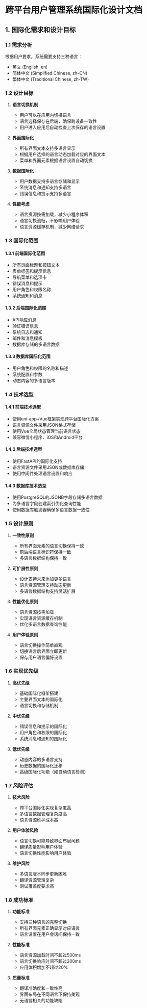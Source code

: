 # 跨平台用户管理系统国际化设计文档

## 1. 国际化需求和设计目标

### 1.1 需求分析

根据用户要求，系统需要支持三种语言：
- 英文 (English, en)
- 简体中文 (Simplified Chinese, zh-CN)
- 繁体中文 (Traditional Chinese, zh-TW)

### 1.2 设计目标

1. **语言切换机制**
   - 用户可以在应用内切换语言
   - 语言选择保存在后端，确保跨设备一致性
   - 用户进入应用后自动检查上次保存的语言设置

2. **界面国际化**
   - 所有界面文本支持多语言显示
   - 根据用户选择的语言动态加载对应的界面文本
   - 菜单和界面元素根据语言设置自动切换

3. **数据国际化**
   - 用户数据支持多语言存储和显示
   - 系统消息和通知支持多语言
   - 错误信息和提示支持多语言

4. **性能考虑**
   - 语言资源按需加载，减少小程序体积
   - 语言切换流畅，不影响用户体验
   - 语言资源缓存机制，减少网络请求

### 1.3 国际化范围

#### 1.3.1 前端国际化范围
- 所有页面标题和按钮文本
- 表单标签和提示信息
- 导航菜单和选项卡
- 错误消息和提示
- 用户角色和权限名称
- 系统通知和消息

#### 1.3.2 后端国际化范围
- API响应消息
- 验证错误信息
- 系统日志和通知
- 邮件和消息模板
- 数据库存储的多语言数据

#### 1.3.3 数据库国际化范围
- 用户角色和权限的名称和描述
- 系统配置和参数
- 动态内容的多语言版本

### 1.4 技术选型

#### 1.4.1 前端技术选型
- 使用uni-app+Vue框架实现跨平台国际化方案
- 语言资源文件采用JSON格式存储
- 使用Vue全局状态管理当前语言状态
- 兼容微信小程序、iOS和Android平台

#### 1.4.2 后端技术选型
- 使用FastAPI的国际化支持
- 语言资源文件采用JSON或数据库存储
- 使用中间件处理语言设置和响应

#### 1.4.3 数据库技术选型
- 使用PostgreSQL的JSONB字段存储多语言数据
- 为多语言字段创建索引优化查询性能
- 使用数据库触发器确保多语言数据一致性

### 1.5 设计原则

1. **一致性原则**
   - 所有界面元素的语言切换保持一致
   - 前后端语言标识符保持一致
   - 多语言数据结构保持一致

2. **可扩展性原则**
   - 设计支持未来添加更多语言
   - 语言资源管理支持动态更新
   - 多语言数据结构支持灵活扩展

3. **性能优化原则**
   - 语言资源按需加载
   - 实现语言资源缓存机制
   - 优化多语言数据查询性能

4. **用户体验原则**
   - 语言切换操作简单直观
   - 切换语言后界面立即更新
   - 保存用户语言偏好设置

### 1.6 实现优先级

1. **高优先级**
   - 基础国际化框架搭建
   - 主要界面文本的国际化
   - 语言切换和存储机制

2. **中优先级**
   - 错误信息和提示的国际化
   - 用户角色和权限的国际化
   - 系统消息和通知的国际化

3. **低优先级**
   - 动态内容的多语言支持
   - 历史数据的国际化迁移
   - 高级国际化功能（如自动语言检测）

### 1.7 风险评估

1. **技术风险**
   - 跨平台国际化实现复杂度高
   - 多语言数据管理复杂度高
   - 语言资源维护成本高

2. **用户体验风险**
   - 语言切换可能导致界面布局问题
   - 翻译质量影响用户体验
   - 语言切换性能影响用户体验

3. **维护风险**
   - 多语言版本同步更新困难
   - 翻译资源管理复杂
   - 测试覆盖度要求高

### 1.8 成功标准

1. **功能标准**
   - 支持三种语言的完整切换
   - 所有界面元素正确显示对应语言
   - 语言设置在用户会话间保持一致

2. **性能标准**
   - 语言资源加载时间不超过500ms
   - 语言切换响应时间不超过200ms
   - 应用体积增加不超过20%

3. **质量标准**
   - 翻译准确度和一致性高
   - 界面布局在不同语言下保持美观
   - 无语言相关的功能缺陷